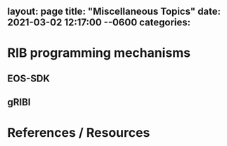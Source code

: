 layout: page
title: "Miscellaneous Topics"
date: 2021-03-02 12:17:00 --0600
categories: 
---



# RIB programming mechanisms

## EOS-SDK

## gRIBI

# References / Resources
